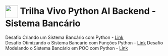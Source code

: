 <h1>
    <a href="https://www.dio.me/">
        <img align="center" width="40px" src="https://hermes.digitalinnovation.one/assets/diome/logo-minimized.png"></a>
    Trilha Vivo Python AI Backend - Sistema Bancário
</h1>
Desafio Criando um Sistema Bancário com Python - <a href="https://github.com/NizaoSilva/trilha-python-dio/blob/NizaoSilva/00%20-%20Fundamentos/desafio.py">Link</a><br>
Desafio Otimizando o Sistema Bancário com Funções Python - <a href="https://github.com/NizaoSilva/trilha-python-dio/blob/NizaoSilva/01%20-%20Estrutura%20de%20dados/desafio.py">Link</a>
Desafio Modelando o Sistema Bancário em POO com Python - <a href="https://github.com/NizaoSilva/trilha-python-dio/blob/NizaoSilva/02%20-%20Programa%C3%A7%C3%A3o%20Orientada%20a%20Objetos/10%20-%20desafio/DesafioBanco3.py">Link</a>
